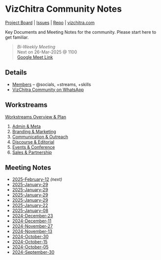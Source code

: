 # VizChitra Community Notes

[Project Board](https://github.com/orgs/vizchitra/projects/1) | [Issues](https://github.com/vizchitra/notes/issues) | [Repo](https://github.com/vizchitra/notes) | [vizchitra.com](https://vizchitra.com) 

Key Documents and Meeting Notes for the community. Please start here to get familiar.

> *Bi-Weekly Meeting*  
> Next on 26-Mar-2025 @ 1100  
> [Google Meet Link](https://meet.google.com/iji-hpar-eed)  


## Details
- [Members](https://docs.google.com/spreadsheets/d/1Vfxe6mashH19zObWQ74mYwXr_ftUNzsOO5FUFaP8w0Q/edit?usp=sharing) – @socials, +streams, +skills
- [VizChitra Community on WhatsApp](https://chat.whatsapp.com/CcptoGEeCqJEkiETwAzpbq)


## Workstreams
[Workstreams Overview & Plan](meta/workstreams.md) 

1. [Admin & Meta](admin/index.md) 
2. [Branding & Marketing](brand/index.md)
3. [Communication & Outreach](comms/index.md)
4. [Discourse & Editorial](discourse/index.md)
5. [Events & Conference](events/index.md)
6. [Sales & Partnership](sales/index.md)

## Meeting Notes

- [2025-February-12](meeting/20250326.md) _(next)_
- [2025-January-29](meeting/20250312.md)
- [2025-January-29](meeting/2025026.md)
- [2025-January-29](meeting/20250212.md)
- [2025-January-29](meeting/20250129.md)
- [2025-January-22](meeting/20250122.md)
- [2025-January-08](meeting/20250108.md)
- [2024-December-23](meeting/20241223.md)
- [2024-December-11](meeting/20241211.md)
- [2024-November-27](meeting/20241127.md)
- [2024-November-13](meeting/20241113.md)
- [2024-October-30](meeting/20241030.md) 
- [2024-October-15](meeting/20241015.md)
- [2024-October-05](meeting/20241005.md)
- [2024-September-30](meeting/20240930.md)
